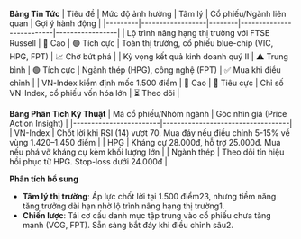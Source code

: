 **Bảng Tin Tức**
| Tiêu đề | Mức độ ảnh hưởng | Tâm lý | Cổ phiếu/Ngành liên quan | Gợi ý hành động |
|---------|------------------|--------|--------------------------|-----------------|
| Lộ trình nâng hạng thị trường với FTSE Russell | 🚨 Cao | 🟢 Tích cực | Toàn thị trường, cổ phiếu blue-chip (VIC, HPG, FPT) | 📈 Chờ bứt phá |
| Kỳ vọng kết quả kinh doanh quý II | ⚠️ Trung bình | 🟢 Tích cực | Ngành thép (HPG), công nghệ (FPT) | ✅ Mua khi điều chỉnh |
| VN-Index kiểm định mốc 1.500 điểm | 🚨 Cao | 🔴 Tiêu cực | Chỉ số VN-Index, cổ phiếu vốn hóa lớn | ⏳ Theo dõi |

**Bảng Phân Tích Kỹ Thuật**
| Mã cổ phiếu/Nhóm ngành | Góc nhìn giá (Price Action Insight) |
|------------------------|-----------------------------------|
| VN-Index | Chốt lời khi RSI (14) vượt 70. Mua đáy nếu điều chỉnh 5-15% về vùng 1.420–1.450 điểm |
| HPG | Kháng cự 28.000đ, hỗ trợ 25.000đ. Mua nếu phá vỡ kháng cự kèm khối lượng lớn |
| Ngành thép | Theo dõi tín hiệu hồi phục từ HPG. Stop-loss dưới 24.000đ |

**Phân tích bổ sung**
- **Tâm lý thị trường**: Áp lực chốt lời tại 1.500 điểm23, nhưng tiềm năng tăng trưởng dài hạn nhờ lộ trình nâng hạng thị trường1.
- **Chiến lược**: Tái cơ cấu danh mục tập trung vào cổ phiếu chưa tăng mạnh (VCG, FPT). Sẵn sàng bắt đáy khi điều chỉnh sâu2.